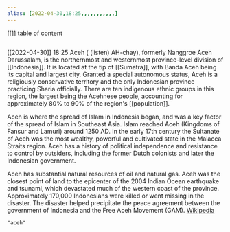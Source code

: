 ```yaml
---
alias: [2022-04-30,18:25,,,,,,,,,,,]
---
```

[[]]
table of content
```toc
```

[[2022-04-30]] 18:25
Aceh ( (listen) AH-chay), formerly Nanggroe Aceh Darussalam, is the northernmost and westernmost province-level division of [[Indonesia]]. It is located at the tip of [[Sumatra]], with Banda Aceh being its capital and largest city. Granted a special autonomous status, Aceh is a religiously conservative territory and the only Indonesian province practicing Sharia officially. There are ten indigenous ethnic groups in this region, the largest being the Acehnese people, accounting for approximately 80% to 90% of the region's [[population]].

Aceh is where the spread of Islam in Indonesia began, and was a key factor of the spread of Islam in Southeast Asia. Islam reached Aceh (Kingdoms of Fansur and Lamuri) around 1250 AD. In the early 17th century the Sultanate of Aceh was the most wealthy, powerful and cultivated state in the Malacca Straits region. Aceh has a history of political independence and resistance to control by outsiders, including the former Dutch colonists and later the Indonesian government.

Aceh has substantial natural resources of oil and natural gas. Aceh was the closest point of land to the epicenter of the 2004 Indian Ocean earthquake and tsunami, which devastated much of the western coast of the province. Approximately 170,000 Indonesians were killed or went missing in the disaster. The disaster helped precipitate the peace agreement between the government of Indonesia and the Free Aceh Movement (GAM).
[Wikipedia](https://en.wikipedia.org/wiki/Aceh)
```query
"aceh"
```